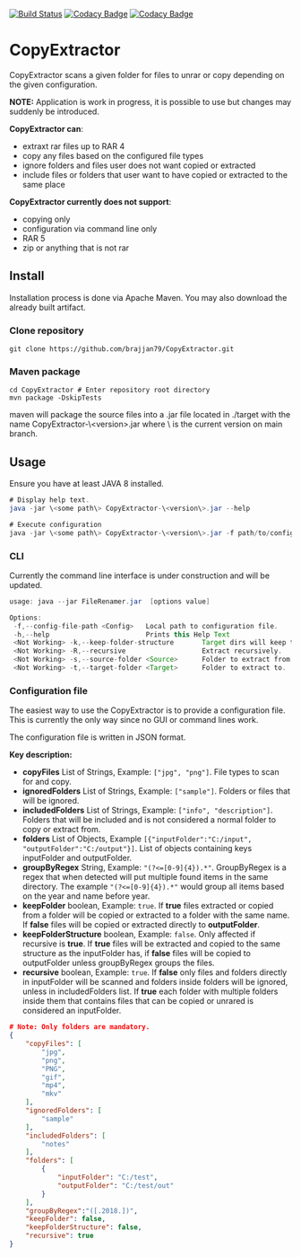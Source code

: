 [![Build Status](https://travis-ci.com/brajjan79/CopyExtractor.svg?branch=main)](https://travis-ci.com/brajjan79/CopyExtractor) [![Codacy Badge](https://api.codacy.com/project/badge/Grade/f3aae20186f04dc0984c5b3c74211411)](https://app.codacy.com/gh/brajjan79/CopyExtractor?utm_source=github.com&utm_medium=referral&utm_content=brajjan79/CopyExtractor&utm_campaign=Badge_Grade) [![Codacy Badge](https://app.codacy.com/project/badge/Coverage/074f22e39d4c4bbaa99c7fc660ef2e8c)](https://www.codacy.com/gh/brajjan79/CopyExtractor/dashboard?utm_source=github.com&utm_medium=referral&utm_content=brajjan79/CopyExtractor&utm_campaign=Badge_Coverage)

# CopyExtractor

CopyExtractor scans a given folder for files to unrar or copy depending on the
given configuration.

**NOTE:** Application is work in progress, it is possible to use but changes may
suddenly be introduced.

**CopyExtractor can**:

-   extraxt rar files up to RAR 4
-   copy any files based on the configured file types
-   ignore folders and files user does not want copied or extracted
-   include files or folders that user want to have copied or extracted to the
    same place

**CopyExtractor currently does not support**:

-   copying only
-   configuration via command line only
-   RAR 5
-   zip or anything that is not rar

## Install

Installation process is done via Apache Maven.
You may also download the already built artifact.

### Clone repository

```git
git clone https://github.com/brajjan79/CopyExtractor.git
```

### Maven package

```mvn
cd CopyExtractor # Enter repository root directory
mvn package -DskipTests
```

maven will package the source files into a .jar file located in ./target
with the name CopyExtractor-\\&lt;version>.jar where \\<version> is the current
version on main branch.

## Usage

Ensure you have at least JAVA 8 installed.

```java
# Display help text.
java -jar \<some path\> CopyExtractor-\<version\>.jar --help

# Execute configuration
java -jar \<some path\> CopyExtractor-\<version\>.jar -f path/to/config_file.json
```

### CLI

Currently the command line interface is under construction and will be updated.

```java
usage: java --jar FileRenamer.jar  [options value]

Options:
 -f,--config-file-path <Config>   Local path to configuration file.
 -h,--help                        Prints this Help Text
 <Not Working> -k,--keep-folder-structure       Target dirs will keep the same folder structure as source.
 <Not Working> -R,--recursive                   Extract recursively.
 <Not Working> -s,--source-folder <Source>      Folder to extract from.
 <Not Working> -t,--target-folder <Target>      Folder to extract to.
```

### Configuration file

The easiest way to use the CopyExtractor is to provide a configuration file.
This is currently the only way since no GUI or command lines work.

The configuration file is written in JSON format.

**Key description:**

-   **copyFiles** List of Strings, Example: `["jpg", "png"]`. File types to scan for and copy.
-   **ignoredFolders** List of Strings, Example: `["sample"]`. Folders or files that will be ignored.
-   **includedFolders** List of Strings, Example: `["info", "description"]`. Folders that will be included and is not considered a normal folder to copy or extract from.
-   **folders** List of Objects, Example `[{"inputFolder":"C:/input", "outputFolder":"C:/output"}]`. List of objects containing keys inputFolder and outputFolder.
-   **groupByRegex** String, Example: `"(?<=[0-9]{4}).*"`. GroupByRegex is a regex that when detected will put multiple found items in the same directory. The example `"(?<=[0-9]{4}).*"` would group all items based on the year and name before year.
-   **keepFolder** boolean, Example: `true`. If **true** files extracted or copied from a folder will be copied or extracted to a folder with the same name. If **false** files will be copied or extracted directly to **outputFolder**.
-   **keepFolderStructure** boolean, Example: `false`. Only affected if recursive is **true**. If **true** files will be extracted and copied to the same structure as the inputFolder has, if **false** files will be copied to outputFolder unless groupByRegex groups the files.
-   **recursive** boolean, Example: `true`. If **false** only files and folders directly in inputFolder will be scanned and folders inside folders will be ignored, unless in includedFolders list. If **true** each folder with multiple folders inside them that contains files that can be copied or unrared is considered an inputFolder.

```JSON
# Note: Only folders are mandatory.
{
    "copyFiles": [
        "jpg",
        "png",
        "PNG",
        "gif",
        "mp4",
        "mkv"
    ],
    "ignoredFolders": [
        "sample"
    ],
    "includedFolders": [
        "notes"
    ],
    "folders": [
        {
            "inputFolder": "C:/test",
            "outputFolder": "C:/test/out"
        }
    ],
    "groupByRegex":"([.2018.])",
    "keepFolder": false,
    "keepFolderStructure": false,
    "recursive": true
}
```
